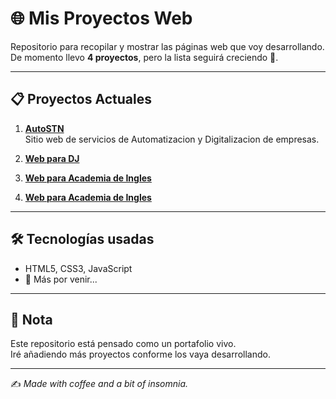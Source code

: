 # 🌐 Mis Proyectos Web

Repositorio para recopilar y mostrar las páginas web que voy desarrollando.  
De momento llevo **4 proyectos**, pero la lista seguirá creciendo 🚀.

---

## 📋 Proyectos Actuales

1. **[AutoSTN](https://autostn.es)**  
   Sitio web de servicios de Automatizacion y Digitalizacion de empresas.  

2. **[Web para DJ](https://deepskyblue-owl-604582.hostingersite.com)**  

3. **[Web para Academia de Ingles](https://hotpink-sparrow-936509.hostingersite.com)**  

4. **[Web para Academia de Ingles](https://hotpink-swan-308950.hostingersite.com)**  
---

## 🛠️ Tecnologías usadas
- HTML5, CSS3, JavaScript  
- 🚧 Más por venir...  

---

## 📌 Nota
Este repositorio está pensado como un portafolio vivo.  
Iré añadiendo más proyectos conforme los vaya desarrollando.  

---
✍️ _Made with coffee and a bit of insomnia._
